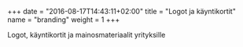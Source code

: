+++
date = "2016-08-17T14:43:11+02:00"
title = "Logot ja käyntikortit"
name = "branding"
weight = 1
+++

Logot, käyntikortit ja mainosmateriaalit yrityksille
